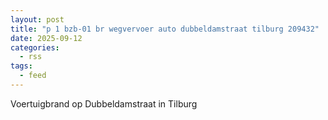 ```yaml
---
layout: post
title: "p 1 bzb-01 br wegvervoer auto dubbeldamstraat tilburg 209432"
date: 2025-09-12
categories: 
  - rss
tags: 
  - feed
---
```


Voertuigbrand op Dubbeldamstraat in Tilburg
